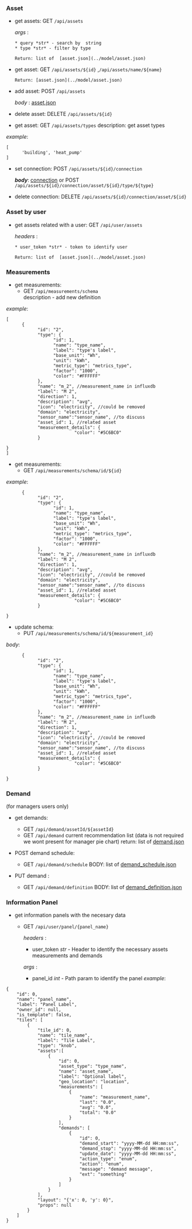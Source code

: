 
### Asset ###

* get assets: GET `/api/assets`  
  
    *args* : 
        
      * query *str* - search by  string 
      * type *str* - filter by type

      Return: list of  [asset.json](../model/asset.json)

* get asset: GET `/api/assets/${id}` ,`/api/assets/name/${name}` 
   
      Return: [asset.json](../model/asset.json)

 * add asset: POST  `/api/assets` 
  
    *body* :   [asset.json](../model/asset.json)


* delete asset: DELETE `/api/assets/${id}`  
  
* get asset: GET `/api/assets/types`
  description: get asset types 

*example*:
```
[
      'building', 'heat_pump'
]
```

* set connection: POST `/api/assets/${id}/connection`  
  
    ***body***: [connection](../model/asset_connection.json)
    or
    POST `/api/assets/${id}/connection/asset/${id}/type/${type}`  
* delete connection: DELETE `/api/assets/${id}/connection/asset/${id}`  


### Asset by user ###

* get assets related with a user: GET `/api/user/assets`  
  
    *headers* : 
        
      * user_token *str* - token to identify user

      Return: list of  [asset.json](../model/asset.json)

### Measurements


* get measurements: 
  * GET `/api/measurements/schema`      
  description - add new definition

*example*:
```
[
      {
            "id": "2",
            "type": {
                  "id": 1,
                  "name": "type_name",
                  "label": "type's label",
                  "base_unit": "Wh",
                  "unit": "kWh",
                  "metric_type": "metrics_type",
                  "factor": "1000",
                  "color": "#FFFFFF"
            },
            "name": "m_2", //measurement_name in influxdb
            "label": "M 2",
            "direction": 1,
            "description": "avg",
            "icon": "electricity", //could be removed
            "domain": "electricity",
            "sensor_name":"sensor_name", //to discuss
            "asset_id": 1, //related asset 
            "measurement_details": {
                          "color": "#5C6BC0"
            }
    
}
]
``` 
* get measurements: 
  * GET `/api/measurements/schema/id/${id}`      
  

*example*:
``` 
      {
            "id": "2",
            "type": {
                  "id": 1,
                  "name": "type_name",
                  "label": "type's label",
                  "base_unit": "Wh",
                  "unit": "kWh",
                  "metric_type": "metrics_type",
                  "factor": "1000",
                  "color": "#FFFFFF"
            },
            "name": "m_2", //measurement_name in influxdb
            "label": "M 2",
            "direction": 1,
            "description": "avg",
            "icon": "electricity", //could be removed
            "domain": "electricity",
            "sensor_name":"sensor_name", //to discuss
            "asset_id": 1, //related asset 
            "measurement_details": {
                          "color": "#5C6BC0"
            }
    
} 
``` 

* update schema: 
  * PUT `/api/measurements/schema/id/${measurement_id}`   

*body*:
```
      {
            "id": "2",
            "type": {
                  "id": 1,
                  "name": "type_name",
                  "label": "type's label",
                  "base_unit": "Wh",
                  "unit": "kWh",
                  "metric_type": "metrics_type",
                  "factor": "1000",
                  "color": "#FFFFFF"
            },
            "name": "m_2", //measurement_name in influxdb
            "label": "M 2",
            "direction": 1,
            "description": "avg",
            "icon": "electricity", //could be removed
            "domain": "electricity",
            "sensor_name":"sensor_name", //to discuss
            "asset_id": 1, //related asset 
            "measurement_details": {
                          "color": "#5C6BC0"
            }
    
}

``` 
### Demand
(for managers users only) 

* get demands: 
  * GET `/api/demand/assetId/${assetId}`      
  * GET `/api/demand` 
  current recommendation list (data is not required we wont present for manager pie chart)
   return: list of  [demand.json](../model/demand.json)

* POST demand schedule:     
  * GET `/api/demand/schedule` 
   BODY: list of  [demand_schedule.json](../model/demand_schedule.json)

* PUT demand :     
  * GET `/api/demand/definition` 
   BODY: list of  [demand_definition.json](../model/demand_definition.json)

### Information Panel
* get information panels with the necesary data
  * GET `/api/user/panel/{panel_name}`  
  
    *headers* : 
        
      * user_token *str* - Header to identify the necessary assets measurements and demands

  
    *args* : 
        
      * panel_id *int* - Path param to identify the panel
*example*:
```
{
    "id": 0,
    "name": "panel_name",
    "label": "Panel Label",
    "owner_id": null,
    "is_template": false,
    "tiles": [
        {
            "tile_id": 0,
            "name": "tile_name",
            "label": "Tile Label",
            "type": "knob",
            "assets":[
                {
                    "id": 0,
                    "asset_type": "type_name",
                    "name": "asset_name",
                    "label": "Optional label",
                    "geo_location": "location",
                    "measurements": [
                        {
                            "name": "measurement_name",
                            "last": "0.0",
                            "avg": "0.0",
                            "total": "0.0"
                        }
                    ],
                    "demands": [
                        {
                            "id": 0,
                            "demand_start": "yyyy-MM-dd HH:mm:ss",
                            "demand_stop": "yyyy-MM-dd HH:mm:ss",
                            "update_date": "yyyy-MM-dd HH:mm:ss",
                            "action_type": "enum",
                            "action": "enum",
                            "message": "demand message",
                            "ext": "something"
                        }
                    ]
                }
            ],
            "layout": "{'x': 0, 'y': 0}",
            "props": null
        }
    ]
}
```